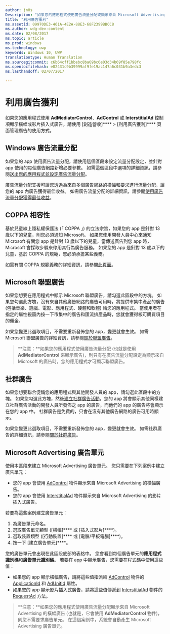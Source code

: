 ```yaml
---
author: jnHs
Description: "如果您的應用程式使用廣告流量分配或顯示來自 Microsoft Advertising 的橫幅或影片插入式廣告，請使用 [創造營收] &gt; [利用廣告獲利] 頁面來管理廣告的使用方式。"
title: "利用廣告獲利"
ms.assetid: 09970DE3-461A-4E2A-88E3-68F2399BBCC8
ms.author: wdg-dev-content
ms.date: 02/08/2017
ms.topic: article
ms.prod: windows
ms.technology: uwp
keywords: Windows 10, UWP
translationtype: Human Translation
ms.sourcegitcommit: c6b64cff1bbebc8ba69bc6e03d34b69f85e798fc
ms.openlocfilehash: e82431c9b39999af9fe19ac147a6c031b9a3edc3
ms.lasthandoff: 02/07/2017

---
```


# <a name="monetize-with-ads"></a>利用廣告獲利


如果您的應用程式使用 **AdMediatorControl**、**AdControl** 或 **InterstitialAd** 控制項顯示橫幅或影片插入式廣告，請使用 [創造營收]**** &gt; [利用廣告獲利]**** 頁面管理廣告的使用方式。

## <a name="windows-ad-mediation"></a>Windows 廣告流量分配


如果您的 app 使用廣告流量分配，請使用這個區段來設定流量分配設定，並針對 app 使用的每個廣告網路新增必要參數。 如需這個區段中選項的詳細資訊，請參閱[送出您的應用程式並設定廣告流量分配](https://msdn.microsoft.com/library/windows/apps/mt219689)。

廣告流量分配支援可讓您透過為來自多個廣告網路的橫幅和要求進行流量分配，讓您的 app 內廣告獲得最佳收益。 如需廣告流量分配的詳細資訊，請參閱[使用廣告流量分配獲得最佳收益](https://msdn.microsoft.com/library/windows/apps/mt219691)。

## <a name="coppa-compliance"></a>COPPA 相容性

基於兒童線上隱私權保護法 (「 COPPA 」) 的立法宗旨，如果您的 app 是針對 13 歲以下的兒童，則您必須通知 Microsoft。 如果您使用開發人員中心來通知 Microsoft 有關您 app 是針對 13 歲以下的兒童，當傳送廣告到您 app 時，Microsoft 會採取步驟來停用其行為廣告服務。 如果您的 app 是針對 13 歲以下的兒童，基於 COPPA 的規範，您必須承擔某些義務。

如需有關 COPPA 規範義務的詳細資訊，請參閱[此頁面](http://go.microsoft.com/fwlink/p/?linkid=536558)。

## <a name="microsoft-affiliate-ads"></a>Microsoft 聯盟廣告

如果您想要在應用程式中顯示 Microsoft 聯盟廣告，請勾選此區段中的方塊。 如果您勾選此方塊，沒有來自其他廣告網路的廣告可用時，將提供市集中產品的廣告 (包括音樂、遊戲、電影、應用程式、硬體和軟體) 給您的應用程式。 當使用者在指定的屬性視窗內按一下市集中的廣告和匯流排產品時，您就會獲得核可購買項目的佣金。

如果您變更此選取項目，不需要重新發佈您的 app，變更就會生效。 如需 Microsoft 聯盟廣告的詳細資訊，請參閱[關於聯盟廣告](about-affiliate-ads.md)。

> **注意：**如果您的應用程式使用廣告流量分配 (也就是使用 **AdMediatorControl** 來顯示廣告)，則只有在廣告流量分配設定為顯示來自 Microsoft 的廣告時，您的應用程式才可顯示聯盟廣告。

## <a name="community-ads"></a>社群廣告

如果您想要聯合促銷您的應用程式與其他開發人員的 app，請勾選此區段中的方塊。 如果您勾選此方塊，然後[建立社群廣告活動](create-an-ad-campaign-for-your-app.md)，您的 app 將會顯示其他同樣建立社群廣告活動的開發人員所發佈之 app 的廣告，而他們的 app 的廣告將會顯示在您的 app 中。 社群廣告是免費的，只會在沒有其他廣告網路的廣告可用時顯示。

如果您變更此選取項目，不需要重新發佈您的 app，變更就會生效。 如需社群廣告的詳細資訊，請參閱[關於社群廣告](about-community-ads.md)。

## <a name="microsoft-advertising-ad-units"></a>Microsoft Advertising 廣告單元

使用本區段來建立 Microsoft Advertising 廣告單元。 您只需要在下列案例中建立廣告單元：

-   您的 app 會使用 [AdControl](https://msdn.microsoft.com/library/mt313154.aspx) 物件顯示來自 Microsoft Advertising 的橫幅廣告。
-   您的 app 會使用 [InterstitialAd](https://msdn.microsoft.com/library/mt313189.aspx) 物件顯示來自 Microsoft Advertising 的影片插入式廣告。

若要為這些案例建立廣告單元：

1.  為廣告單元命名。
2.  選取廣告單元類型 ([橫幅]**** 或 [插入式影片]****)。
3.  選取裝置類型 ([行動裝置]**** 或 [電腦/平板電腦]****)。
4.  按一下 [建立廣告單元]****。

您的廣告單元會出現在此區段底部的表格中。 您會看到每個廣告單元的**應用程式識別碼**和**廣告單元識別碼**。 若要在 app 中顯示廣告，您需要在程式碼中使用這些值：

-   如果您的 app 顯示橫幅廣告，請將這些值指派給 [AdControl](https://msdn.microsoft.com/library/mt313154.aspx) 物件的 [ApplicationId](https://msdn.microsoft.com/library/mt313174.aspx) 和 [AdUnitId](https://msdn.microsoft.com/library/mt313171.aspx) 屬性。
-   如果您的 app 顯示影片插入式廣告，請將這些值傳遞到 [InterstitialAd](https://msdn.microsoft.com/library/mt313189.aspx) 物件的 [RequestAd](https://msdn.microsoft.com/library/mt313192.aspx) 方法。

> **注意：**如果您的應用程式使用廣告流量分配顯示來自 Microsoft Advertising 的橫幅廣告 (也就是，它會使用 **AdMediatorControl** 物件)，則您不需要求廣告單元。 在這個案例中，系統會自動產生 Microsoft Advertising 廣告單元。

 

 

 

